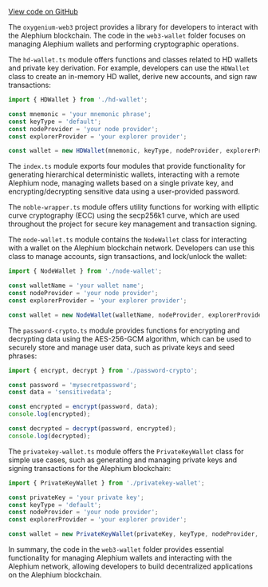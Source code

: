 [View code on GitHub](https://github.com/oxygenium/oxygenium-web3/.autodoc/docs/json/packages/web3-wallet)

The `oxygenium-web3` project provides a library for developers to interact with the Alephium blockchain. The code in the `web3-wallet` folder focuses on managing Alephium wallets and performing cryptographic operations.

The `hd-wallet.ts` module offers functions and classes related to HD wallets and private key derivation. For example, developers can use the `HDWallet` class to create an in-memory HD wallet, derive new accounts, and sign raw transactions:

```javascript
import { HDWallet } from './hd-wallet';

const mnemonic = 'your mnemonic phrase';
const keyType = 'default';
const nodeProvider = 'your node provider';
const explorerProvider = 'your explorer provider';

const wallet = new HDWallet(mnemonic, keyType, nodeProvider, explorerProvider);
```

The `index.ts` module exports four modules that provide functionality for generating hierarchical deterministic wallets, interacting with a remote Alephium node, managing wallets based on a single private key, and encrypting/decrypting sensitive data using a user-provided password.

The `noble-wrapper.ts` module offers utility functions for working with elliptic curve cryptography (ECC) using the secp256k1 curve, which are used throughout the project for secure key management and transaction signing.

The `node-wallet.ts` module contains the `NodeWallet` class for interacting with a wallet on the Alephium blockchain network. Developers can use this class to manage accounts, sign transactions, and lock/unlock the wallet:

```javascript
import { NodeWallet } from './node-wallet';

const walletName = 'your wallet name';
const nodeProvider = 'your node provider';
const explorerProvider = 'your explorer provider';

const wallet = new NodeWallet(walletName, nodeProvider, explorerProvider);
```

The `password-crypto.ts` module provides functions for encrypting and decrypting data using the AES-256-GCM algorithm, which can be used to securely store and manage user data, such as private keys and seed phrases:

```javascript
import { encrypt, decrypt } from './password-crypto';

const password = 'mysecretpassword';
const data = 'sensitivedata';

const encrypted = encrypt(password, data);
console.log(encrypted);

const decrypted = decrypt(password, encrypted);
console.log(decrypted);
```

The `privatekey-wallet.ts` module offers the `PrivateKeyWallet` class for simple use cases, such as generating and managing private keys and signing transactions for the Alephium blockchain:

```javascript
import { PrivateKeyWallet } from './privatekey-wallet';

const privateKey = 'your private key';
const keyType = 'default';
const nodeProvider = 'your node provider';
const explorerProvider = 'your explorer provider';

const wallet = new PrivateKeyWallet(privateKey, keyType, nodeProvider, explorerProvider);
```

In summary, the code in the `web3-wallet` folder provides essential functionality for managing Alephium wallets and interacting with the Alephium network, allowing developers to build decentralized applications on the Alephium blockchain.
